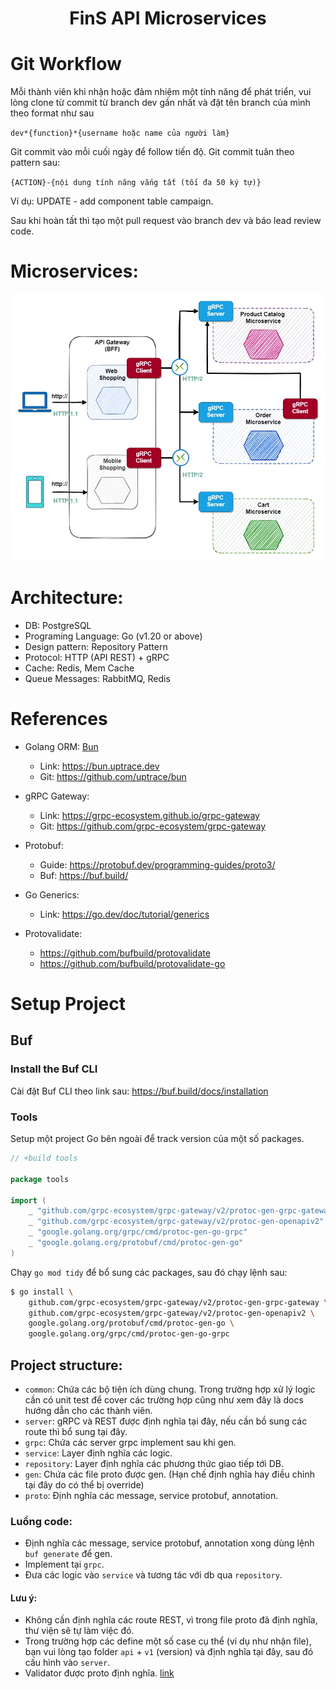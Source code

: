 <div align="center">
<h1>FinS API Microservices</h1>
</div>

# Git Workflow

Mỗi thành viên khi nhận hoặc đảm nhiệm một tính năng để phát triển, vui lòng clone từ commit từ branch dev gần nhất và đặt tên branch của mình theo format như sau

`dev*{function}*{username hoặc name của người làm}`

Git commit vào mỗi cuối ngày để follow tiến độ.
Git commit tuân theo pattern sau:

`{ACTION}-{nội dung tính năng vắng tất (tối đa 50 ký tự)}`

Ví dụ: UPDATE - add component table campaign.

Sau khi hoàn tất thì tạo một pull request vào branch dev và báo lead review code.

# Microservices:

<div align="center">
<img src="docs/assets/images/grpc-example.webp" />
</div>


# Architecture:

- DB: PostgreSQL
- Programing Language: Go (v1.20 or above)
- Design pattern: Repository Pattern
- Protocol: HTTP (API REST) + gRPC
- Cache: Redis, Mem Cache
- Queue Messages: RabbitMQ, Redis


# References

- Golang ORM: [Bun](https://bun.uptrace.dev/)
    - Link: https://bun.uptrace.dev
    - Git: https://github.com/uptrace/bun

- gRPC Gateway: 
    - Link: https://grpc-ecosystem.github.io/grpc-gateway
    - Git: https://github.com/grpc-ecosystem/grpc-gateway

- Protobuf:
    - Guide: https://protobuf.dev/programming-guides/proto3/
    - Buf: https://buf.build/

- Go Generics:
    - Link: https://go.dev/doc/tutorial/generics

- Protovalidate: 
    - https://github.com/bufbuild/protovalidate
    - https://github.com/bufbuild/protovalidate-go

# Setup Project

## Buf

### Install the Buf CLI
Cài đặt Buf CLI theo link sau: https://buf.build/docs/installation

### Tools

Setup một project Go bên ngoài để track version của một số packages.

```go
// +build tools

package tools

import (
    _ "github.com/grpc-ecosystem/grpc-gateway/v2/protoc-gen-grpc-gateway"
    _ "github.com/grpc-ecosystem/grpc-gateway/v2/protoc-gen-openapiv2"
    _ "google.golang.org/grpc/cmd/protoc-gen-go-grpc"
    _ "google.golang.org/protobuf/cmd/protoc-gen-go"
)
```

Chạy `go mod tidy` để bổ sung các packages, sau đó chạy lệnh sau:

```sh
$ go install \
    github.com/grpc-ecosystem/grpc-gateway/v2/protoc-gen-grpc-gateway \
    github.com/grpc-ecosystem/grpc-gateway/v2/protoc-gen-openapiv2 \
    google.golang.org/protobuf/cmd/protoc-gen-go \
    google.golang.org/grpc/cmd/protoc-gen-go-grpc
```

## Project structure:

- `common`: Chứa các bộ tiện ích dùng chung. Trong trường hợp xử lý logic cần có unit test để cover các trường hợp cũng như xem đây là docs hướng dẫn cho các thành viên.
- `server`: gRPC và REST được định nghĩa tại đây, nếu cần bồ sung các route thì bổ sung tại đây.
- `grpc`: Chứa các server grpc implement sau khi gen.
- `service`: Layer định nghĩa các logic.
- `repository`: Layer định nghĩa các phương thức giao tiếp tới DB.
- `gen`: Chứa các file proto được gen. (Hạn chế định nghĩa hay điều chỉnh tại đây do có thể bị override)
- `proto`: Định nghĩa các message, service protobuf, annotation.

### Luồng code:
- Định nghĩa các message, service protobuf, annotation xong dùng lệnh `buf generate` để gen.
- Implement tại `grpc`.
- Đưa các logic vào `service` và tương tác với db qua `repository`.

#### Lưu ý:
- Không cần định nghĩa các route REST, vì trong file proto đã định nghĩa, thư viện sẽ tự làm việc đó.
- Trong trường hợp các define một số case cụ thể (ví dụ như nhận file), bạn vui lòng tạo folder `api` + `v1` (version) và định nghĩa tại đây, sau đó cấu hình vào `server`.
- Validator được proto định nghĩa. [link](https://github.com/bufbuild/protovalidate)